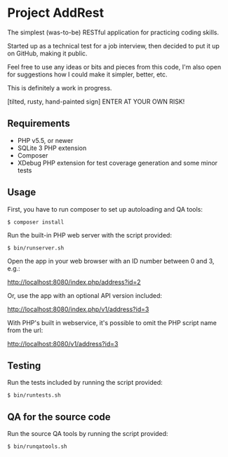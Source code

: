 Project AddRest
===============

The simplest (was-to-be) RESTful application for practicing coding skills.

Started up as a technical test for a job interview, then decided
to put it up on GitHub, making it public.

Feel free to use any ideas or bits and pieces from this code, I'm also open
for suggestions how I could make it simpler, better, etc.

This is definitely a work in progress.

[tilted, rusty, hand-painted sign] ENTER AT YOUR OWN RISK!

Requirements
------------

- PHP v5.5, or newer
- SQLite 3 PHP extension
- Composer
- XDebug PHP extension for test coverage generation and some minor tests

Usage
-----

First, you have to run composer to set up autoloading and QA tools:

    $ composer install

Run the built-in PHP web server with the script provided:

    $ bin/runserver.sh

Open the app in your web browser with an ID number between 0 and 3, e.g.:

[http://localhost:8080/index.php/address?id=2](http://localhost:8080/index.php/address?id=2)

Or, use the app with an optional API version included:

[http://localhost:8080/index.php/v1/address?id=3](http://localhost:8080/index.php/v1/address?id=3)

With PHP's built in webservice, it's possible to omit the PHP script name
from the url:

[http://localhost:8080/v1/address?id=3](http://localhost:8080/v1/address?id=3)

Testing
-------

Run the tests included by running the script provided:

    $ bin/runtests.sh

QA for the source code
----------------------

Run the source QA tools by running the script provided:

    $ bin/runqatools.sh
